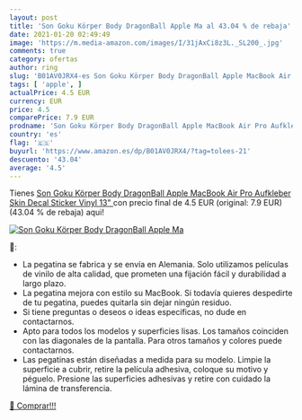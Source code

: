 ```yaml
---
layout: post
title: 'Son Goku Körper Body DragonBall Apple Ma al 43.04 % de rebaja'
date: 2021-01-20 02:49:49
image: 'https://m.media-amazon.com/images/I/31jAxCi8z3L._SL200_.jpg'
comments: true
category: ofertas
author: ring
slug: 'B01AV0JRX4-es Son Goku Körper Body DragonBall Apple MacBook Air Pro...'
tags: [ 'apple', ]
actualPrice: 4.5 EUR
currency: EUR
price: 4.5
comparePrice: 7.9 EUR
prodname: 'Son Goku Körper Body DragonBall Apple MacBook Air Pro Aufkleber Skin Decal Sticker Vinyl  13" '
country: 'es'
flag: '🇪🇸'
buyurl: 'https://www.amazon.es/dp/B01AV0JRX4/?tag=tolees-21'
descuento: '43.04'
average: '4.5'
---
```


Tienes [Son Goku Körper Body DragonBall Apple MacBook Air Pro Aufkleber Skin Decal Sticker Vinyl  13" ](https://www.amazon.es/dp/B01AV0JRX4/?tag=tolees-21) con precio final de  4.5 EUR (original: 7.9 EUR) (43.04 %  de rebaja) aqui!

[![Son Goku Körper Body DragonBall Apple Ma](https://m.media-amazon.com/images/I/31jAxCi8z3L._SL200_.jpg)](https://www.amazon.es/dp/B01AV0JRX4/?tag=tolees-21)

🔎:

- La pegatina se fabrica y se envía en Alemania. Solo utilizamos películas de vinilo de alta calidad, que prometen una fijación fácil y durabilidad a largo plazo.
- La pegatina mejora con estilo su MacBook. Si todavía quieres despedirte de tu pegatina, puedes quitarla sin dejar ningún residuo.
- Si tiene preguntas o deseos o ideas específicas, no dude en contactarnos.
- Apto para todos los modelos y superficies lisas. Los tamaños coinciden con las diagonales de la pantalla. Para otros tamaños y colores puede contactarnos.
- Las pegatinas están diseñadas a medida para su modelo. Limpie la superficie a cubrir, retire la película adhesiva, coloque su motivo y péguelo. Presione las superficies adhesivas y retire con cuidado la lámina de transferencia.

[🛒 Comprar!!!](https://www.amazon.es/dp/B01AV0JRX4/?tag=tolees-21)
